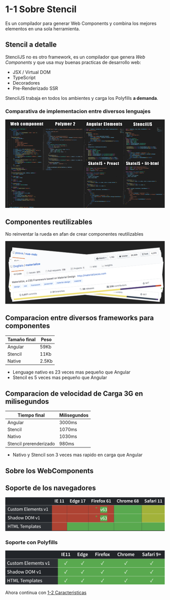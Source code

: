 # 1-1 Sobre Stencil

Es un compilador para generar Web Components y combina los mejores elementos en una sola herramienta.

## Stencil a detalle

StencilJS no es otro framework, es un compilador que genera _Web Components_ y que usa muy buenas practicas de desarrollo web:

- JSX / Virtual DOM
- TypeScript
- Decoradores
- Pre-Renderizado SSR

StencilJS trabaja en todos los ambientes y carga los Polyfills **a demanda**.

### Comparativa de implementacion entre diversos lenguajes

![Comparison](stencil_vs_wc.png)

## Componentes reutilizables

No reinventar la rueda en afan de crear componentes reutilizables

<img src="lot-libraries.png" width="750">

## Comparacion entre diversos frameworks para componentes

| Tamaño final | Peso  |
| ------------ | ----- |
| Angular      | 59Kb  |
| Stencil      | 11Kb  |
| Native       | 2.5Kb |

- Lenguage nativo es 23 veces mas pequeño que Angular
- Stencil es 5 veces mas pequeño que Angular

## Comparacion de velocidad de Carga 3G en milisegundos

| Tiempo final           | Milisegundos |
| ---------------------- | ------------ |
| Angular                | 3000ms       |
| Stencil                | 1070ms       |
| Nativo                 | 1030ms       |
| Stencil prerenderizado | 980ms        |

- Nativo y Stencil son 3 veces mas rapido en carga que Angular

## Sobre los WebComponents

## Soporte de los navegadores

<img src="soporte-html.png" width="750">

### Soporte con Polyfills

<img src="support-polyfill.png" width="750">

Ahora continua con [1-2 Caracteristicas](1-2-caracteristicas.md)
